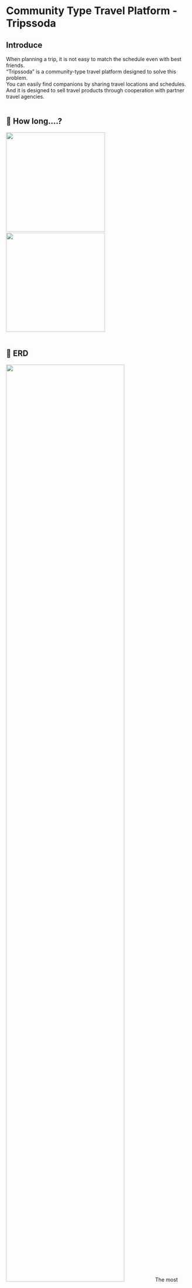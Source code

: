 # Community Type Travel Platform - Tripssoda

## Introduce
When planning a trip, it is not easy to match the schedule even with best friends.<br>
“Tripssoda” is a community-type travel platform designed to solve this problem.<br> 
You can easily find companions by sharing travel locations and schedules.<br> 
And it is designed to sell travel products through cooperation with partner travel agencies.<br>
<br>

## 📆 How long....?
<img src="https://user-images.githubusercontent.com/100552631/225850858-aa9624c3-2da9-40e5-be0a-74b5cc8beea0.png" width="270"/>&nbsp;&nbsp;&nbsp;<img src="https://user-images.githubusercontent.com/100552631/225851094-3a7f5db2-7ccd-4465-8de6-bda485dfb158.png" width="270"/><br>
<br>

## 📄 ERD
<img src="https://user-images.githubusercontent.com/87851820/188594322-ace0acb7-52f0-4aaa-9952-0917d7bc13a2.png" width="80%"/>
The most prepared part before starting the project was the ERD design.<br>
We took a modeling class for better design, and also recruited and conducted a separate study.<br>
<br>

core module | number
---|---|
User & Partner|13
Travel Product|6
Community Board|6
Admin Integration Board|5
Payment & Reservation|4
User Rights|5
Code Table|7
Table for analysis|4
etc|9
**Total**|**59**


<br>

## Main Function
* Kakao Login API
* My Page
* Community Board
* Partner Entry Application
* Partner Product Register
* Partner Management
* Product Management
* KG Inicis & Kakao Pay Payment
* Admin Integration Board

<br>

## ⚙️ Development Environment
<img src="https://user-images.githubusercontent.com/87851820/188607510-d3b4023c-bc29-47e8-9840-8b4f721d1d41.png" width="80%"/>
<br>

## 📈 Project Analysis
Language|File|Gap|Command|Code|Ratio
---|---|---|---|---|---|
Java|161|3,002|596|10,966|42.86%
JSP|68|1,003|703|6,555|25.62%
CSS|60|533|367|3,729|14.57%
Javascript|19|368|258|2,044|7.99%
Query|26|193|58|1,729|6.75%
etc|10|65|53|565|2.21%
SUM|344|5,164|2,035|25,588|100%

* Excluding API, only purely written code was included.
<br>

## 👨‍💻Team Members
[Neung Gwon, 권능](https://github.com/darren-gwon) | darren.gwon@gmail.com<br>
[Eunhye Kang, 강은혜](https://github.com/ReneeKang) | gracekang61@naver.com<br>
[Jiwon Kim, 김지원](https://github.com/g1mzee) | gimzee@naver.com<br>
[Yunki Kim, 김윤기](https://github.com/Reprisal123123) | kezy@daum.net<br>
[Hyunwoo Seo, 서현우](https://github.com/Robert0623) | tone8943@gmail.com<br>
<br>
